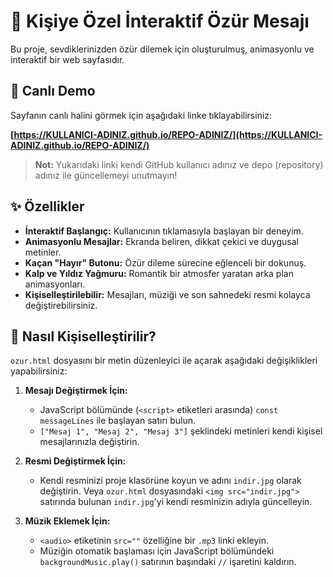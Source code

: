 # 💖 Kişiye Özel İnteraktif Özür Mesajı

Bu proje, sevdiklerinizden özür dilemek için oluşturulmuş, animasyonlu ve interaktif bir web sayfasıdır.

## 🚀 Canlı Demo

Sayfanın canlı halini görmek için aşağıdaki linke tıklayabilirsiniz:

**[https://KULLANICI-ADINIZ.github.io/REPO-ADINIZ/](https://KULLANICI-ADINIZ.github.io/REPO-ADINIZ/)**

> **Not:** Yukarıdaki linki kendi GitHub kullanıcı adınız ve depo (repository) adınız ile güncellemeyi unutmayın!

## ✨ Özellikler

- **İnteraktif Başlangıç:** Kullanıcının tıklamasıyla başlayan bir deneyim.
- **Animasyonlu Mesajlar:** Ekranda beliren, dikkat çekici ve duygusal metinler.
- **Kaçan "Hayır" Butonu:** Özür dileme sürecine eğlenceli bir dokunuş.
- **Kalp ve Yıldız Yağmuru:** Romantik bir atmosfer yaratan arka plan animasyonları.
- **Kişiselleştirilebilir:** Mesajları, müziği ve son sahnedeki resmi kolayca değiştirebilirsiniz.

## 🔧 Nasıl Kişiselleştirilir?

`ozur.html` dosyasını bir metin düzenleyici ile açarak aşağıdaki değişiklikleri yapabilirsiniz:

1.  **Mesajı Değiştirmek İçin:**
    - JavaScript bölümünde (`<script>` etiketleri arasında) `const messageLines` ile başlayan satırı bulun.
    - `["Mesaj 1", "Mesaj 2", "Mesaj 3"]` şeklindeki metinleri kendi kişisel mesajlarınızla değiştirin.

2.  **Resmi Değiştirmek İçin:**
    - Kendi resminizi proje klasörüne koyun ve adını `indir.jpg` olarak değiştirin. Veya `ozur.html` dosyasındaki `<img src="indir.jpg">` satırında bulunan `indir.jpg`'yi kendi resminizin adıyla güncelleyin.

3.  **Müzik Eklemek İçin:**
    - `<audio>` etiketinin `src=""` özelliğine bir `.mp3` linki ekleyin.
    - Müziğin otomatik başlaması için JavaScript bölümündeki `backgroundMusic.play()` satırının başındaki `//` işaretini kaldırın.
